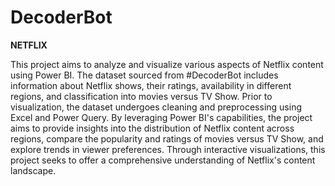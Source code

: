 # DecoderBot

**NETFLIX**

This project aims to analyze and visualize various aspects of Netflix content using Power BI. The dataset sourced from #DecoderBot includes information about Netflix shows, their ratings, availability in different regions, and classification into movies versus TV Show. Prior to visualization, the dataset undergoes cleaning and preprocessing using Excel and Power Query. By leveraging Power BI's capabilities, the project aims to provide insights into the distribution of Netflix content across regions, compare the popularity and ratings of movies versus TV Show, and explore trends in viewer preferences. Through interactive visualizations, this project seeks to offer a comprehensive understanding of Netflix's content landscape.
